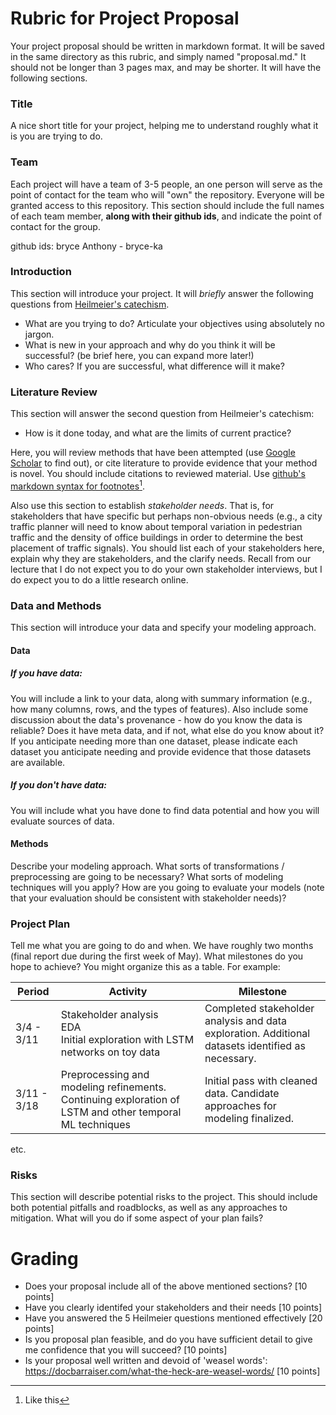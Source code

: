 # Rubric for Project Proposal

Your project proposal should be written in markdown format.  It will be saved in the same directory as this rubric, and simply named "proposal.md."  It should not be longer than 3 pages max, and may be shorter.  It will have the following sections.

### Title

A nice short title for your project, helping me to understand roughly what it is you are trying to do.

### Team

Each project will have a team of 3-5 people, an one person will serve as the point of contact for the team who will "own" the repository.  Everyone will be granted access to this repository.  This section should include the full names of each team member, **along with their github ids**, and indicate the point of contact for the group.

github ids:
bryce Anthony - bryce-ka
### Introduction

This section will introduce your project.  It will _briefly_ answer the following questions from [Heilmeier's catechism](https://www.darpa.mil/work-with-us/heilmeier-catechism).

- What are you trying to do? Articulate your objectives using absolutely no jargon.
- What is new in your approach and why do you think it will be successful?  (be brief here, you can expand more later!)
- Who cares? If you are successful, what difference will it make?

### Literature Review

This section will answer the second question from Heilmeier's catechism:

- How is it done today, and what are the limits of current practice?

Here, you will review methods that have been attempted (use [Google Scholar](https://scholar.google.com) to find out), or cite literature to provide evidence that your method is novel.  You should include citations to reviewed material.  Use [github's markdown syntax for footnotes](https://docs.github.com/en/get-started/writing-on-github/getting-started-with-writing-and-formatting-on-github/basic-writing-and-formatting-syntax#footnotes)[^1].

Also use this section to establish _stakeholder needs_.  That is, for stakeholders that have specific but perhaps non-obvious needs (e.g., a city traffic planner will need to know about temporal variation in pedestrian traffic and the density of office buildings in order to determine the best placement of traffic signals).  You should list each of your stakeholders here, explain why they are stakeholders, and the clarify needs. Recall from our lecture that I do not expect you to do your own stakeholder interviews, but I do expect you to do a little research online.

### Data and Methods

This section will introduce your data and specify your modeling approach.

#### Data

##### If you have data:

You will include a link to your data, along with summary information (e.g., how many columns, rows, and the types of features).  Also include some discussion about the data's provenance - how do you know the data is reliable?  Does it have meta data, and if not, what else do you know about it?  If you anticipate needing more than one dataset, please indicate each dataset you anticipate needing and provide evidence that those datasets are available.

##### If you don't have data:

You will include what you have done to find data potential and how you will evaluate sources of data.

#### Methods

Describe your modeling approach.  What sorts of transformations / preprocessing are going to be necessary?  What sorts of modeling techniques will you apply? How are you going to evaluate your models (note that your evaluation should be consistent with stakeholder needs)?

### Project Plan

Tell me what you are going to do and when.  We have roughly two months (final report due during the first week of May).  What milestones do you hope to achieve?  You might organize this as a table.  For example:

Period|Activity|Milestone
|---|---|---|
|3/4 - 3/11|Stakeholder analysis </br> EDA </br> Initial exploration with LSTM networks on toy data|Completed stakeholder analysis and data exploration. Additional datasets identified as necessary.
|3/11 - 3/18|Preprocessing and modeling refinements. Continuing exploration of LSTM and other temporal ML techniques| Initial pass with cleaned data. Candidate approaches for modeling finalized.

etc.

### Risks

This section will describe potential risks to the project. This should include both potential pitfalls and roadblocks, as well as any approaches to mitigation.  What will you do if some aspect of your plan fails?

# Grading

- Does your proposal include all of the above mentioned sections? [10 points]
- Have you clearly identifed your stakeholders and their needs [10 points]
- Have you answered the 5 Heilmeier questions mentioned effectively [20 points]
- Is you proposal plan feasible, and do you have sufficient detail to give me confidence that you will succeed? [10 points] 
- Is your proposal well written and devoid of 'weasel words': https://docbarraiser.com/what-the-heck-are-weasel-words/ [10 points]

[^1]: Like this
